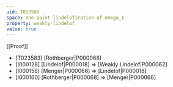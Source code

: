 ```yaml
---
uid: T023586
space: one-point-lindelofication-of-omega_1
property: weakly-lindelof
value: true
---
```

[[Proof]]

* [T023583] [Rothberger|P000068]
* [I000128] [Lindelof|P000018] => [Weakly Lindelof|P000062]
* [I000158] [Menger|P000066] => [Lindelof|P000018]
* [I000160] [Rothberger|P000068] => [Menger|P000066]

